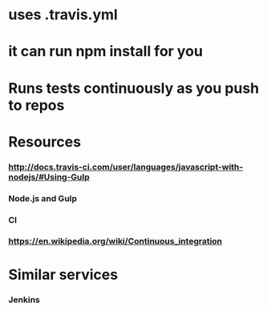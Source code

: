 # uses .travis.yml
# it can run npm install for you
# Runs tests continuously as you push to repos
# Resources
### http://docs.travis-ci.com/user/languages/javascript-with-nodejs/#Using-Gulp
### Node.js and Gulp
### CI
### https://en.wikipedia.org/wiki/Continuous_integration
# Similar services

### Jenkins
